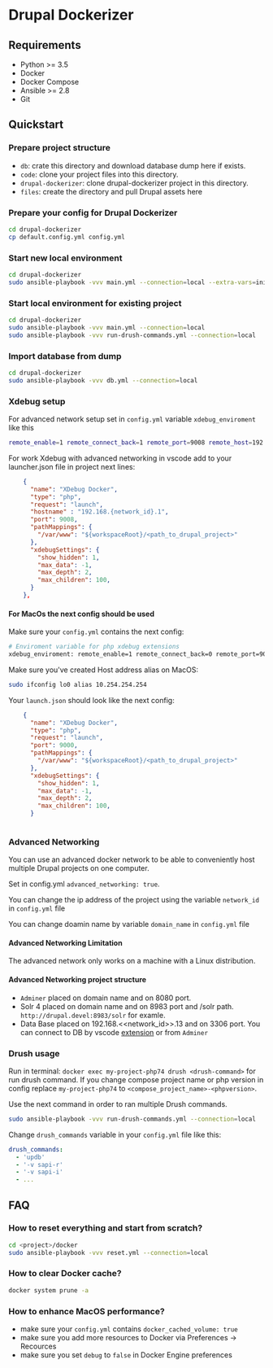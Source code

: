 # Drupal Dockerizer

## Requirements

- Python >= 3.5
- Docker
- Docker Compose
- Ansible >= 2.8
- Git

## Quickstart

### Prepare project structure

- `db`: crate this directory and download database dump here if exists.
- `code`: clone your project files into this directory.
- `drupal-dockerizer`: clone drupal-dockerizer project in this directory.
- `files`: create the directory and pull Drupal assets here

### Prepare your config for Drupal Dockerizer

```bash
cd drupal-dockerizer
cp default.config.yml config.yml
```

### Start new local environment

```bash
cd drupal-dockerizer
sudo ansible-playbook -vvv main.yml --connection=local --extra-vars=init_project=true
```

### Start local environment for existing project

```bash
cd drupal-dockerizer
sudo ansible-playbook -vvv main.yml --connection=local
sudo ansible-playbook -vvv run-drush-commands.yml --connection=local
```

### Import database from dump

```bash
cd drupal-dockerizer
sudo ansible-playbook -vvv db.yml --connection=local
```

### Xdebug setup

For advanced network setup set in `config.yml` variable `xdebug_enviroment` like this

```bash
remote_enable=1 remote_connect_back=1 remote_port=9008 remote_host=192.168.{network_id}.1 show_error_trace=0 show_local_vars=1 remote_autostart=1 show_exception_trace=0 idekey=VSCODE
```

For work Xdebug with advanced networking in vscode add to your launcher.json file in project next lines:

```json
    {
      "name": "XDebug Docker",
      "type": "php",
      "request": "launch",
      "hostname" : "192.168.{network_id}.1",
      "port": 9008,
      "pathMappings": {
        "/var/www": "${workspaceRoot}/<path_to_drupal_project>"
      },
      "xdebugSettings": {
        "show_hidden": 1,
        "max_data": -1,
        "max_depth": 2,
        "max_children": 100,
      }
    },
```

#### For MacOs the next config should be used

Make sure your `config.yml` contains the next config:

```bash
# Enviroment variable for php xdebug extensions
xdebug_enviroment: remote_enable=1 remote_connect_back=0 remote_port=9000 remote_host=10.254.254.254 show_error_trace=0 show_local_vars=1 remote_autostart=1 show_exception_trace=0 idekey=VSCODE
```

Make sure you've created Host address alias on MacOS:

```bash
sudo ifconfig lo0 alias 10.254.254.254
```

Your `launch.json` should look like the next config:

```json
    {
      "name": "XDebug Docker",
      "type": "php",
      "request": "launch",
      "port": 9000,
      "pathMappings": {
        "/var/www": "${workspaceRoot}/<path_to_drupal_project>"
      },
      "xdebugSettings": {
        "show_hidden": 1,
        "max_data": -1,
        "max_depth": 2,
        "max_children": 100,
      }
    
```

### Advanced Networking

You can use an advanced docker network to be able to conveniently host multiple Drupal projects on one computer.

Set in config.yml `advanced_networking: true`.

You can change the ip address of the project using the variable `network_id` in `config.yml` file

You can change doamin name by variable `domain_name` in `config.yml` file

#### Advanced Networking Limitation

The advanced network only works on a machine with a Linux distribution.

#### Advanced Networking project structure

- `Adminer` placed on domain name and on 8080 port.
- Solr 4 placed on domain name and on 8983 port and /solr path. `http://drupal.devel:8983/solr` for examle.
- Data Base placed on 192.168.<<network_id>>.13 and on 3306 port. You can connect to DB by vscode [extension](https://marketplace.visualstudio.com/items?itemName=formulahendry.vscode-mysql) or from `Adminer`

### Drush usage

Run in terminal: `docker exec my-project-php74 drush <drush-command>` for run drush command.
If you change compose project name or php version in config replace `my-project-php74` to `<compose_project_name>-<phpversion>`.

Use the next command in order to ran multiple Drush commands.

```bash
sudo ansible-playbook -vvv run-drush-commands.yml --connection=local
````

Change `drush_commands` variable in your `config.yml` file like this:

```yaml
drush_commands:
  - 'updb'
  - '-v sapi-r'
  - '-v sapi-i'
  - ...
```

## FAQ

### How to reset everything and start from scratch?

```bash
cd <project>/docker
sudo ansible-playbook -vvv reset.yml --connection=local
```

### How to clear Docker cache?

```bash
docker system prune -a
```

### How to enhance MacOS performance?

- make sure your `config.yml` contains `docker_cached_volume: true`
- make sure you add more resources to Docker via Preferences -> Recources
- make sure you set `debug` to `false` in Docker Engine preferences

